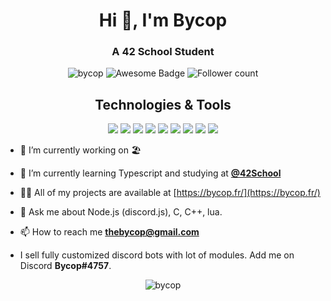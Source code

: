 <h1 align="center">Hi 👋, I'm Bycop</h1>
<h3 align="center">A 42 School Student</h3>
<p align="center"> 
 <img src="https://komarev.com/ghpvc/?username=bycop&label=Profile%20views&color=0e75b6&style=flat" alt="bycop" />
 <img src="https://cdn.rawgit.com/sindresorhus/awesome/d7305f38d29fed78fa85652e3a63e154dd8e8829/media/badge.svg" alt="Awesome Badge"/>
 <img src="https://img.shields.io/github/followers/bycop.svg?style=social&label=Follow&maxAge=2592000" alt="Follower count"/>
 </p>
<div align="center">
 <h2> Technologies & Tools </h2>
 <img src="https://img.shields.io/badge/OS-Linux-informational?style=flat&logo=linux&logoColor=white&color=2971FF"/>
 <img src="https://img.shields.io/badge/OS-windows-informational?style=flat&logo=windows&logoColor=white&color=2971FF"/>
 <img src="https://img.shields.io/badge/OS-macos-informational?style=flat&logo=macos&logoColor=white&color=2971FF"/>
 <img src="https://img.shields.io/badge/Editor-VS%20Code-informational?style=flat&logo=visualstudiocode&logoColor=white&color=2971FF"/>
 <img src="https://img.shields.io/badge/Code-C/CPP-informational?style=flat&logo=C&logoColor=white&color=2971FF"/>
 <img src="https://img.shields.io/badge/Code-JavaScript-informational?style=flat&logo=javascript&logoColor=white&color=2971FF"/>
 <img src="https://img.shields.io/badge/Node.js-NPM-informational?style=flat&logo=npm&logoColor=white&color=2971FF"/>
 <img src="https://img.shields.io/badge/Shell-Bash-informational?style=flat&logo=gnu-bash&logoColor=white&color=2971FF"/>
 <img src="https://img.shields.io/badge/Cloud-Digital_Ocean-informational?style=flat&logo=digitalocean&logoColor=white&color=2971FF"/>
</div>
<p align="left">  </p>

- 🔭 I’m currently working on 🏖

- 🌱 I’m currently learning Typescript and studying at [**@42School**](https://github.com/42School)

- 👨‍💻 All of my projects are available at [https://bycop.fr/](https://bycop.fr/)

- 💬 Ask me about Node.js (discord.js), C, C++, lua.

- 📫 How to reach me **thebycop@gmail.com**

-  I sell fully customized discord bots with lot of modules. Add me on Discord **Bycop#4757**.

<p align="center"><img align="center" src="https://github-profile-trophy.vercel.app/?username=bycop&column=6&rank=SSS,SS,S,AAA,AA,A,B,C&theme=onedark" alt="bycop"/></p>
